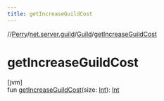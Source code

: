 ```yaml
---
title: getIncreaseGuildCost
---
```

//[Perry](../../../index.html)/[net.server.guild](../index.html)/[Guild](index.html)/[getIncreaseGuildCost](get-increase-guild-cost.html)



# getIncreaseGuildCost



[jvm]\
fun [getIncreaseGuildCost](get-increase-guild-cost.html)(size: [Int](https://kotlinlang.org/api/latest/jvm/stdlib/kotlin/-int/index.html)): [Int](https://kotlinlang.org/api/latest/jvm/stdlib/kotlin/-int/index.html)




